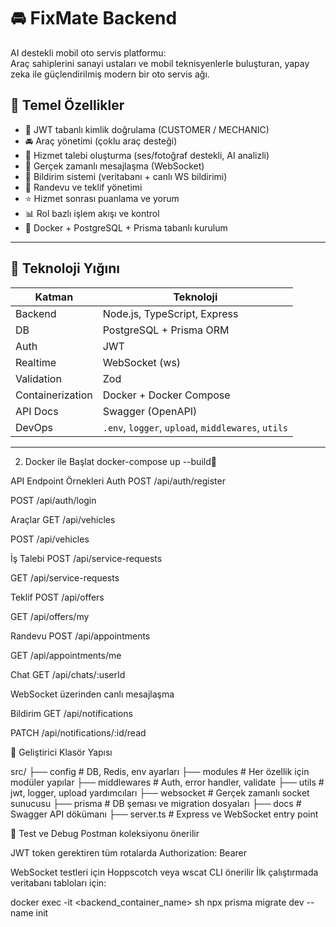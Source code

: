 # 🚘 FixMate Backend

AI destekli mobil oto servis platformu:  
Araç sahiplerini sanayi ustaları ve mobil teknisyenlerle buluşturan, yapay zeka ile güçlendirilmiş modern bir oto servis ağı.

## 🎯 Temel Özellikler

- 🔐 JWT tabanlı kimlik doğrulama (CUSTOMER / MECHANIC)
- 🚘 Araç yönetimi (çoklu araç desteği)
- 🧰 Hizmet talebi oluşturma (ses/fotoğraf destekli, AI analizli)
- 💬 Gerçek zamanlı mesajlaşma (WebSocket)
- 🔔 Bildirim sistemi (veritabanı + canlı WS bildirimi)
- 📅 Randevu ve teklif yönetimi
- ⭐ Hizmet sonrası puanlama ve yorum
- 📊 Rol bazlı işlem akışı ve kontrol
- 🐳 Docker + PostgreSQL + Prisma tabanlı kurulum

---

## 🧱 Teknoloji Yığını

| Katman | Teknoloji |
|--------|-----------|
| Backend | Node.js, TypeScript, Express |
| DB | PostgreSQL + Prisma ORM |
| Auth | JWT |
| Realtime | WebSocket (ws) |
| Validation | Zod |
| Containerization | Docker + Docker Compose |
| API Docs | Swagger (OpenAPI) |
| DevOps | `.env`, `logger`, `upload`, `middlewares`, `utils` |

---


2. Docker ile Başlat
docker-compose up --build🔌 

API Endpoint Örnekleri
Auth
POST /api/auth/register

POST /api/auth/login

Araçlar
GET /api/vehicles

POST /api/vehicles

İş Talebi
POST /api/service-requests

GET /api/service-requests

Teklif
POST /api/offers

GET /api/offers/my

Randevu
POST /api/appointments

GET /api/appointments/me

Chat
GET /api/chats/:userId

WebSocket üzerinden canlı mesajlaşma

Bildirim
GET /api/notifications

PATCH /api/notifications/:id/read

🔧 Geliştirici Klasör Yapısı

src/
├── config          # DB, Redis, env ayarları
├── modules         # Her özellik için modüler yapılar
├── middlewares     # Auth, error handler, validate
├── utils           # jwt, logger, upload yardımcıları
├── websocket       # Gerçek zamanlı socket sunucusu
├── prisma          # DB şeması ve migration dosyaları
├── docs            # Swagger API dökümanı
├── server.ts       # Express ve WebSocket entry point


🧪 Test ve Debug
Postman koleksiyonu önerilir

JWT token gerektiren tüm rotalarda Authorization: Bearer <token>

WebSocket testleri için Hoppscotch veya wscat CLI önerilir
İlk çalıştırmada veritabanı tabloları için:

docker exec -it <backend_container_name> sh
npx prisma migrate dev --name init
